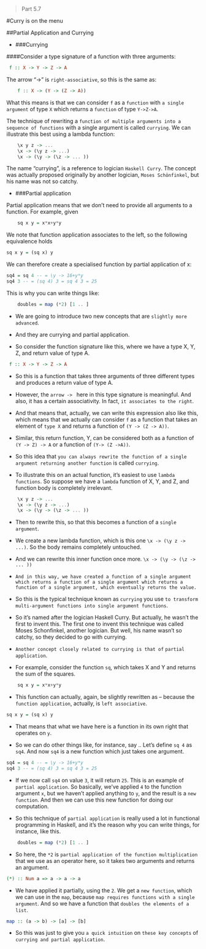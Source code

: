 > Part 5.7

#Curry is on the menu

##Partial Application and Currying

* ###Currying

####Consider a type signature of a function with three arguments:

```haskell
 f :: X -> Y -> Z -> A
```

The arrow “->” is `right-associative`, so this is the same as:

```haskell
    f :: X -> (Y -> (Z -> A))
```

What this means is that we can consider `f` as a `function` with `a single argument` of type `X` which returns a `function` of type `Y->Z->A`.

The technique of rewriting a `function of multiple arguments into a sequence of functions` with a single argument is called `currying`. We can illustrate this best using a lambda function:

```haskell
    \x y z -> ...
    \x -> (\y z -> ...)
    \x -> (\y -> (\z -> ... ))  
```

The name “currying”, is a reference to logician `Haskell Curry`. The concept was actually proposed originally by another logician, `Moses Schönfinkel`, but his name was not so catchy.

* ###Partial application

Partial application means that we don’t need to provide all arguments to a function. For example, given 

```haskell
    sq x y = x*x+y*y
```

We note that function application associates to the left, so the following equivalence holds

```haskell
sq x y = (sq x) y
```

We can therefore create a specialised function by partial application of x:

```haskell
sq4 = sq 4 -- = \y -> 16+y*y
sq4 3 -- = (sq 4) 3 = sq 4 3 = 25
```

This is why you can write things like:

```haskell
    doubles = map (*2) [1 .. ]
```

* We are going to introduce two new concepts that are `slightly more advanced`. 

* And they are currying and partial application. 

* So consider the function signature like this, where we have a type X, Y, Z, and return value of type A. 

```haskell
 f :: X -> Y -> Z -> A
```

* So this is a function that takes three arguments of three different types and produces a return value of type A. 

* However, the `arrow -> ` here in this type signature is meaningful. And also, it has a certain associativity. In fact, `it associates to the right`.

* And that means that, actually, we can write this expression also like this, which means that we actually can consider `f` as a function that takes an element of `type X` and returns a function of `(Y -> (Z -> A))`. 

* Similar, this return function, Y, can be considered both as a function of `(Y -> Z) -> A` or a function of `(Y-> (Z ->A))`. 

* So this idea that `you can always rewrite the function of a single argument returning another function` is called `currying`. 

* To illustrate this on an actual function, it’s easiest to use `lambda functions`. So suppose we have a `lambda` function of X, Y, and Z, and function body is completely irrelevant. 
```haskell
    \x y z -> ...
    \x -> (\y z -> ...)
    \x -> (\y -> (\z -> ... ))  
```
* Then to rewrite this, so that this becomes a function of a `single argument`. 

* We create a new lambda function, which is this one `\x -> (\y z -> ...)`. So the body remains completely untouched. 

* And we can rewrite this inner function once more. `\x -> (\y -> (\z -> ... ))`

* `And in this way, we have created a function of a single argument which returns a function of a single argument which returns a function of a single argument, which eventually returns the value.`

* So this is the typical technique known as `currying` you use `to transform multi-argument functions into single argument functions`. 

* So it’s named after the logician Haskell Curry. But actually, he wasn’t the first to invent this. The first one to invent this technique was called Moses Schonfinkel, another logician. But well, his name wasn’t so catchy, so they decided to go with currying. 

* `Another concept closely related to currying is that of` `partial application`. 

* For example, consider the function `sq`, which takes X and Y and returns the sum of the squares. 
```haskell
    sq x y = x*x+y*y
```
* This function can actually, again, be slightly rewritten as – because the `function application`, actually, is `left associative`. 
```haskell
sq x y = (sq x) y
```
* That means that what we have here is a function in its own right that operates on `y`. 

* So we can do other things like, for instance, say .. Let’s define `sq 4` as `sq4`. And now `sq4` is a new function which just takes one argument. 

```haskell
sq4 = sq 4 -- = \y -> 16+y*y
sq4 3 -- = (sq 4) 3 = sq 4 3 = 25
```

* If we now call `sq4` on value `3`, it will return `25`. This is an example of `partial application`. So basically, we’ve applied `4` to the function argument `x`, but we haven’t applied anything to `y`, and the result is a `new function`. And then we can use this new function for doing our computation. 

* So this technique of `partial application` is really used a lot in functional programming in Haskell, and it’s the reason why you can write things, for instance, like this.

```haskell
    doubles = map (*2) [1 .. ]
```

* So here, the `*2` is `partial application of the function multiplication` that we use as an operator here, so it takes two arguments and returns an argument. 
```haskell
(*) :: Num a => a -> a -> a
```
* We have applied it partially, using the `2`. We get a `new function`, which we can use in the `map`, because `map requires functions with a single argument`. And so we have a function that `doubles the elements of a list`.

```haskell
map :: (a -> b) -> [a] -> [b]
```

* So this was just to give you `a quick intuition` on `these key concepts` of `currying and partial application`. 

